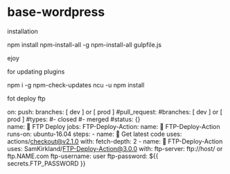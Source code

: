 # base-wordpress

installation

npm install npm-install-all -g
npm-install-all gulpfile.js

ejoy

for updating plugins

npm i -g npm-check-updates
ncu -u
npm install


fot deploy ftp

on:
  push:
    branches: [ dev ] or [ prod ]
   #pull_request:
     #branches: [ dev ] or [ prod ]
     #types:
      #- closed
      #- merged
   #status: {}    
name: 🚀 FTP Deploy
jobs:
  FTP-Deploy-Action:
    name: 🎉 FTP-Deploy-Action
    runs-on: ubuntu-16.04
    steps:
    - name: 🚚 Get latest code
      uses: actions/checkout@v2.1.0
      with:
        fetch-depth: 2
    - name: 📂 FTP-Deploy-Action
      uses: SamKirkland/FTP-Deploy-Action@3.0.0
      with:
        ftp-server: ftp://host/ or ftp.NAME.com
        ftp-username: user
        ftp-password: ${{ secrets.FTP_PASSWORD }}